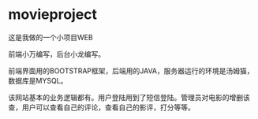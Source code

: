 # movieproject
这是我做的一个小项目WEB

前端小万编写，后台小龙编写。



前端界面用的BOOTSTRAP框架，后端用的JAVA，服务器运行的环境是汤姆猫，数据库是MYSQL。

该网站基本的业务逻辑都有。用户登陆用到了短信登陆。管理员对电影的增删该查，用户可以查看自己的评论，查看自己的影评，打分等等。

